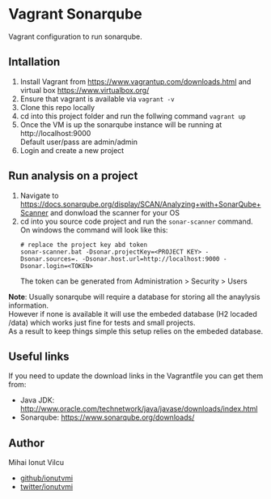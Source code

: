 # Vagrant Sonarqube

Vagrant configuration to run sonarqube.

## Intallation

1. Install Vagrant from https://www.vagrantup.com/downloads.html and virtual box https://www.virtualbox.org/
2. Ensure that vagrant is available via `vagrant -v`
3. Clone this repo locally
4. cd into this project folder and run the follwing command `vagrant up`
5. Once the VM is up the sonarqube instance will be running at http://localhost:9000  
    Default user/pass are admin/admin
6. Login and create a new project

## Run analysis on a project
1. Navigate to https://docs.sonarqube.org/display/SCAN/Analyzing+with+SonarQube+Scanner and donwload the scanner for your OS
2. cd into you source code project and run the `sonar-scanner` command.  
    On windows the command will look like this:  
    ```
    # replace the project key abd token
    sonar-scanner.bat -Dsonar.projectKey=<PROJECT KEY> -Dsonar.sources=. -Dsonar.host.url=http://localhost:9000 -Dsonar.login=<TOKEN>
    ```
    The token can be generated from Administration > Security > Users

**Note**: Usually sonarqube will require a database for storing all the anaylysis information.  
However if none is available it will use the embeded database (H2 locaded /data) 
which works just fine for tests and small projects.   
As a result to keep things simple this setup relies on the embeded database.

## Useful links
If you need to update the download links in the Vagrantfile you can get them from:

- Java JDK: http://www.oracle.com/technetwork/java/javase/downloads/index.html
- Sonarqube: https://www.sonarqube.org/downloads/

## Author
Mihai Ionut Vilcu
 
+ [github/ionutvmi](https://github.com/ionutvmi)
+ [twitter/ionutvmi](http://twitter.com/ionutvmi)


